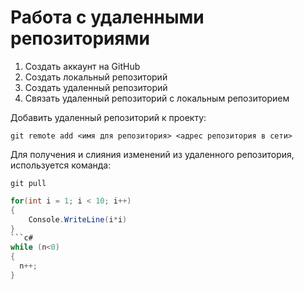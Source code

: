 # **Работа с удаленными репозиториями**
1. Создать аккаунт на GitHub
2. Создать локальный репозиторий
3. Создать удаленный репозиторий
4. Связать удаленный репозиторий с локальным репозиторием

Добавить удаленный репозиторий к проекту:
   ```
   git remote add <имя для репозитория> <адрес репозитория в сети>
   ```

Для получения и слияния изменений из удаленного репозитория, используется команда:
```
git pull
```
```c#
for(int i = 1; i < 10; i++)
{
    Console.WriteLine(i*i)
}
```c#
while (n<0)
{
  n++;
}
```
